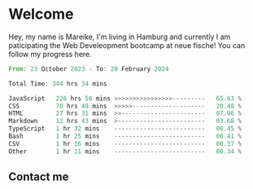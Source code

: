 # Welcome

Hey, my name is Mareike, I'm living in Hamburg and currently I am paticipating the Web Develeopment bootcamp at neue fische!
You can follow my progress here.

<!--START_SECTION:waka-->

```rust
From: 23 October 2023 - To: 20 February 2024

Total Time: 344 hrs 34 mins

JavaScript   226 hrs 56 mins >>>>>>>>>>>>>>>>---------   65.63 %
CSS          70 hrs 49 mins  >>>>>--------------------   20.48 %
HTML         27 hrs 31 mins  >>-----------------------   07.96 %
Markdown     12 hrs 43 mins  >------------------------   03.68 %
TypeScript   1 hr 32 mins    -------------------------   00.45 %
Bash         1 hr 25 mins    -------------------------   00.41 %
CSV          1 hr 16 mins    -------------------------   00.37 %
Other        1 hr 11 mins    -------------------------   00.34 %
```

<!--END_SECTION:waka-->

## Contact me



